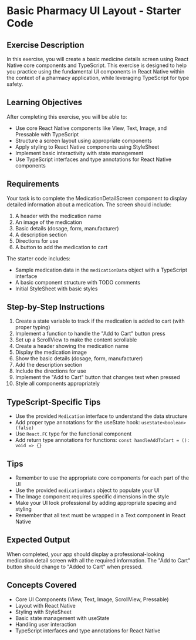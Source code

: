# Basic Pharmacy UI Layout - Starter Code

## Exercise Description
In this exercise, you will create a basic medicine details screen using React Native core components and TypeScript. This exercise is designed to help you practice using the fundamental UI components in React Native within the context of a pharmacy application, while leveraging TypeScript for type safety.

## Learning Objectives
After completing this exercise, you will be able to:
- Use core React Native components like View, Text, Image, and Pressable with TypeScript
- Structure a screen layout using appropriate components
- Apply styling to React Native components using StyleSheet
- Implement basic interactivity with state management
- Use TypeScript interfaces and type annotations for React Native components

## Requirements
Your task is to complete the MedicationDetailScreen component to display detailed information about a medication. The screen should include:

1. A header with the medication name
2. An image of the medication
3. Basic details (dosage, form, manufacturer)
4. A description section
5. Directions for use
6. A button to add the medication to cart

The starter code includes:
- Sample medication data in the `medicationData` object with a TypeScript interface
- A basic component structure with TODO comments
- Initial StyleSheet with basic styles

## Step-by-Step Instructions
1. Create a state variable to track if the medication is added to cart (with proper typing)
2. Implement a function to handle the "Add to Cart" button press
3. Set up a ScrollView to make the content scrollable
4. Create a header showing the medication name
5. Display the medication image
6. Show the basic details (dosage, form, manufacturer)
7. Add the description section
8. Include the directions for use
9. Implement the "Add to Cart" button that changes text when pressed
10. Style all components appropriately

## TypeScript-Specific Tips
- Use the provided `Medication` interface to understand the data structure
- Add proper type annotations for the useState hook: `useState<boolean>(false)`
- Use `React.FC` type for the functional component
- Add return type annotations for functions: `const handleAddToCart = (): void => {}`

## Tips
- Remember to use the appropriate core components for each part of the UI
- Use the provided `medicationData` object to populate your UI
- The Image component requires specific dimensions in the style
- Make your UI look professional by adding appropriate spacing and styling
- Remember that all text must be wrapped in a Text component in React Native

## Expected Output
When completed, your app should display a professional-looking medication detail screen with all the required information. The "Add to Cart" button should change to "Added to Cart" when pressed.

## Concepts Covered
- Core UI Components (View, Text, Image, ScrollView, Pressable)
- Layout with React Native
- Styling with StyleSheet
- Basic state management with useState
- Handling user interaction
- TypeScript interfaces and type annotations for React Native 